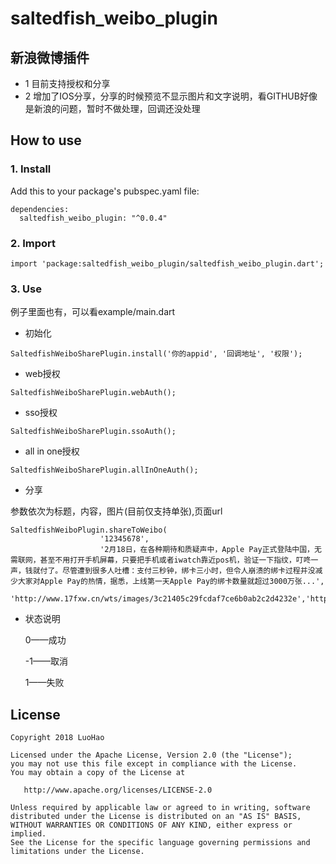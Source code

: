 # saltedfish_weibo_plugin

## 新浪微博插件

- 1 目前支持授权和分享
- 2 增加了IOS分享，分享的时候预览不显示图片和文字说明，看GITHUB好像是新浪的问题，暂时不做处理，回调还没处理

## How to use

### 1. Install
Add this to your package's pubspec.yaml file:
```flutter
dependencies:
  saltedfish_weibo_plugin: "^0.0.4"
```
### 2. Import
```flutter
import 'package:saltedfish_weibo_plugin/saltedfish_weibo_plugin.dart';
```



### 3. Use

例子里面也有，可以看example/main.dart

-  初始化
```
SaltedfishWeiboSharePlugin.install('你的appid', '回调地址', '权限');
```
-  web授权

```
SaltedfishWeiboSharePlugin.webAuth();
```
-  sso授权
```
SaltedfishWeiboSharePlugin.ssoAuth();
```
-  all in one授权
```
SaltedfishWeiboSharePlugin.allInOneAuth();
```
-  分享

参数依次为标题，内容，图片(目前仅支持单张),页面url
```
SaltedfishWeiboPlugin.shareToWeibo(
                    '12345678',
                    '2月18日，在各种期待和质疑声中，Apple Pay正式登陆中国，无需联网，甚至不用打开手机屏幕，只要把手机或者iwatch靠近pos机，验证一下指纹，叮咚一声，钱就付了。尽管遭到很多人吐槽：支付三秒钟，绑卡三小时，但令人崩溃的绑卡过程并没减少大家对Apple Pay的热情，据悉，上线第一天Apple Pay的绑卡数量就超过3000万张...',
                    'http://www.17fxw.cn/wts/images/3c21405c29fcdaf7ce6b0ab2c2d4232e','http://www.17fxw.cn/wts/wx/art/detail/7c5b3d90550211e885d8514f3ad721ba');
```
- 状态说明

    0——成功

    -1——取消

    1——失败
## License
    Copyright 2018 LuoHao

    Licensed under the Apache License, Version 2.0 (the "License");
    you may not use this file except in compliance with the License.
    You may obtain a copy of the License at

       http://www.apache.org/licenses/LICENSE-2.0

    Unless required by applicable law or agreed to in writing, software
    distributed under the License is distributed on an "AS IS" BASIS,
    WITHOUT WARRANTIES OR CONDITIONS OF ANY KIND, either express or implied.
    See the License for the specific language governing permissions and
    limitations under the License.


